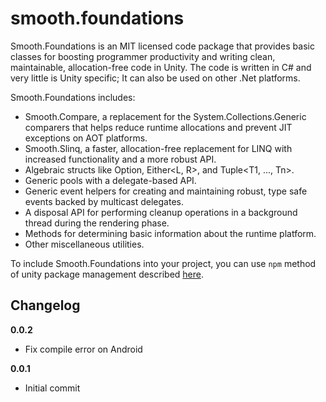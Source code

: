 smooth.foundations
==================

Smooth.Foundations is an MIT licensed code package that provides basic classes for boosting programmer productivity and writing clean, maintainable, allocation-free code in Unity.  The code is written in C# and very little is Unity specific; It can also be used on other .Net platforms.

Smooth.Foundations includes:

- Smooth.Compare, a replacement for the System.Collections.Generic comparers that helps reduce runtime allocations and prevent JIT exceptions on AOT platforms.
- Smooth.Slinq, a faster, allocation-free replacement for LINQ with increased functionality and a more robust API.
- Algebraic structs like Option<T>, Either<L, R>, and Tuple<T1, ..., Tn>.
- Generic pools with a delegate-based API.
- Generic event helpers for creating and maintaining robust, type safe events backed by multicast delegates.
- A disposal API for performing cleanup operations in a background thread during the rendering phase.
- Methods for determining basic information about the runtime platform.
- Other miscellaneous utilities.


To include Smooth.Foundations into your project, you can use `npm` method of unity package management described [here](https://github.com/minhhh/UBootstrap).

## Changelog

**0.0.2**

* Fix compile error on Android

**0.0.1**

* Initial commit

<br/>

